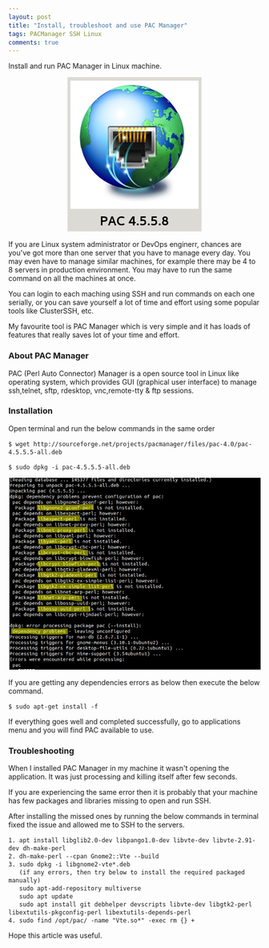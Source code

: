 ```yaml
---
layout: post
title: "Install, troubleshoot and use PAC Manager"
tags: PACManager SSH Linux
comments: true
---
```

Install and run PAC Manager in Linux machine.
<!-- more -->

<p align="center"> 
   <img alt="PAC Manager Banner" src="/assets/posts/pac-manager-banner.png" />
</p>

If you are Linux system administrator or DevOps enginerr, chances are you've got more than one server that you have to manage every day. You may even have to manage similar machines, for example there may be 4 to 8 servers in production environment. You may have to run the same command on all the machines at once. 

You can login to each maching using SSH and run commands on each one serially, or you can save yourself a lot of time and effort using some popular tools like ClusterSSH, etc.

My favourite tool is PAC Manager which is very simple and it has loads of features that really saves lot of your time and effort.

### About PAC Manager
PAC (Perl Auto Connector) Manager is a open source tool in Linux like operating system, which provides GUI (graphical user interface) to manage ssh,telnet, sftp, rdesktop, vnc,remote-tty & ftp sessions. 

### Installation
Open terminal and run the below commands in the same order

```
$ wget http://sourceforge.net/projects/pacmanager/files/pac-4.0/pac-4.5.5.5-all.deb
```

```
$ sudo dpkg -i pac-4.5.5.5-all.deb
```

![PAC Manager Dependency Error](/assets/posts/pac-manager-dependecy-error.jpg)

If you are getting any dependencies errors as below then execute the below command.

```
$ sudo apt-get install -f
```

If everything goes well and completed successfully, go to applications menu and you will find PAC available to use.

### Troubleshooting

When I installed PAC Manager in my machine it wasn't opening the application. It was just processing and killing itself after few seconds.

If you are experiencing the same error then it is probably that your machine has few packages and libraries missing to open and run SSH.

After installing the missed ones by running the below commands in terminal fixed the issue and allowed me to SSH to the servers.

```
1. apt install libglib2.0-dev libpango1.0-dev libvte-dev libvte-2.91-dev dh-make-perl
2. dh-make-perl --cpan Gnome2::Vte --build
3. sudo dpkg -i libgnome2-vte*.deb
   (if any errors, then try below to install the required packaged manually)
   sudo apt-add-repository multiverse
   sudo apt update
   sudo apt install git debhelper devscripts libvte-dev libgtk2-perl libextutils-pkgconfig-perl libextutils-depends-perl
4. sudo find /opt/pac/ -name "Vte.so*" -exec rm {} +
```
Hope this article was useful.

